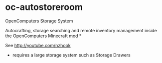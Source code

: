 # oc-autostoreroom
OpenComputers Storage System

Autocrafting, storage searching and remote inventory management inside the OpenComputers Minecraft mod *

See http://youtube.com/nzhook

* requires a large storage system such as Storage Drawers
